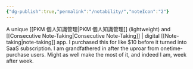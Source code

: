 ```yaml
---
{"dg-publish":true,"permalink":"/notability/","noteIcon":"2"}
---
```


A unique [[PKM 個人知識管理\|PKM 個人知識管理]] (lightweight) and [[Consecutive Note-Taking\|Consecutive Note-Taking]] | digital [[Note-taking\|note-taking]] app. I purchased this for like $10 before it turned into SaaS subscription. I am grandfathered in after the uproar from onetime-purchase users. Might as well make the most of it, and indeed I am, week after week.